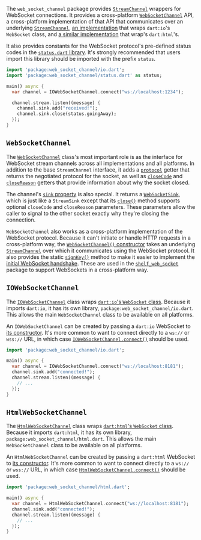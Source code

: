 The `web_socket_channel` package provides [`StreamChannel`][stream_channel]
wrappers for WebSocket connections. It provides a cross-platform
[`WebSocketChannel`][WebSocketChannel] API, a cross-platform implementation of
that API that communicates over an underlying [`StreamChannel`][stream_channel],
[an implementation][IOWebSocketChannel] that wraps `dart:io`'s `WebSocket`
class, and [a similar implementation][HtmlWebSocketChannel] that wrap's
`dart:html`'s.

[stream_channel]: https://pub.dartlang.org/packages/stream_channel
[WebSocketChannel]: https://pub.dartlang.org/documentation/web_socket_channel/latest/web_socket_channel/WebSocketChannel-class.html
[IOWebSocketChannel]: https://pub.dartlang.org/documentation/web_socket_channel/latest/io/IOWebSocketChannel-class.html
[HtmlWebSocketChannel]: https://pub.dartlang.org/documentation/web_socket_channel/latest/html/HtmlWebSocketChannel-class.html

It also provides constants for the WebSocket protocol's pre-defined status codes
in the [`status.dart` library][status]. It's strongly recommended that users
import this library should be imported with the prefix `status`.

[status]: https://pub.dartlang.org/documentation/web_socket_channel/latest/status/status-library.html

```dart
import 'package:web_socket_channel/io.dart';
import 'package:web_socket_channel/status.dart' as status;

main() async {
  var channel = IOWebSocketChannel.connect("ws://localhost:1234");

  channel.stream.listen((message) {
    channel.sink.add("received!");
    channel.sink.close(status.goingAway);
  });
}
```

## `WebSocketChannel`

The [`WebSocketChannel`][WebSocketChannel] class's most important role is as the
interface for WebSocket stream channels across all implementations and all
platforms. In addition to the base `StreamChannel` interface, it adds a
[`protocol`][protocol] getter that returns the negotiated protocol for the
socket, as well as [`closeCode`][closeCode] and [`closeReason`][closeReason]
getters that provide information about why the socket closed.

[protocol]: https://pub.dartlang.org/documentation/web_socket_channel/latest/web_socket_channel/WebSocketChannel/protocol.html
[closeCode]: https://pub.dartlang.org/documentation/web_socket_channel/latest/web_socket_channel/WebSocketChannel/closeCode.html
[closeReason]: https://pub.dartlang.org/documentation/web_socket_channel/latest/web_socket_channel/WebSocketChannel/closeReason.html

The channel's [`sink` property][sink] is also special. It returns a
[`WebSocketSink`][WebSocketSink], which is just like a `StreamSink` except that
its [`close()`][sink.close] method supports optional `closeCode` and
`closeReason` parameters. These parameters allow the caller to signal to the
other socket exactly why they're closing the connection.

[sink]: https://pub.dartlang.org/documentation/web_socket_channel/latest/web_socket_channel/WebSocketChannel/sink.html
[WebSocketSink]: https://pub.dartlang.org/documentation/web_socket_channel/latest/web_socket_channel/WebSocketSink-class.html
[sink.close]: https://pub.dartlang.org/documentation/web_socket_channel/latest/web_socket_channel/WebSocketSink/close.html

`WebSocketChannel` also works as a cross-platform implementation of the
WebSocket protocol. Because it can't initiate or handle HTTP requests in a
cross-platform way, the [`WebSocketChannel()` constructor][new] takes an
underlying [`StreamChannel`][stream_channel] over which it communicates using
the WebSocket protocol. It also provides the static [`signKey()`][signKey]
method to make it easier to implement the [initial WebSocket handshake][]. These
are used in the [`shelf_web_socket`][shelf_web_socket] package to support
WebSockets in a cross-platform way.

[new]: https://pub.dartlang.org/documentation/web_socket_channel/latest/web_socket_channel/WebSocketChannel-class.html
[signKey]: https://pub.dartlang.org/documentation/web_socket_channel/latest/web_socket_channel/WebSocketChannel/signKey.html
[initial WebSocket handshake]: https://tools.ietf.org/html/rfc6455#section-4.2.2
[shelf_web_socket]: https://pub.dartlang.org/packages/shelf_web_socket

## `IOWebSocketChannel`

The [`IOWebSocketChannel`][IOWebSocketChannel] class wraps
[`dart:io`'s `WebSocket` class][io.WebSocket]. Because it imports `dart:io`, it
has its own library, `package:web_socket_channel/io.dart`. This allows the main
`WebSocketChannel` class to be available on all platforms.

[io.WebSocket]: https://api.dartlang.org/stable/dart-io/WebSocket-class.html

An `IOWebSocketChannel` can be created by passing a `dart:io` WebSocket to
[its constructor][IOWebSocketChannel]. It's more common to want to connect
directly to a `ws://` or `wss://` URL, in which case
[`IOWebSocketChannel.connect()`][IOWebSocketChannel.connect] should be used.

[IOWebSocketChannel]: https://pub.dartlang.org/documentation/web_socket_channel/latest/web_socket_channel.io/IOWebSocketChannel-class.html
[IOWebSocketChannel.connect]: https://pub.dartlang.org/documentation/web_socket_channel/latest/web_socket_channel.io/IOWebSocketChannel/IOWebSocketChannel.connect.html

```dart
import 'package:web_socket_channel/io.dart';

main() async {
  var channel = IOWebSocketChannel.connect("ws://localhost:8181");
  channel.sink.add("connected!");
  channel.stream.listen((message) {
    // ...
  });
}
```

## `HtmlWebSocketChannel`

The [`HtmlWebSocketChannel`][HtmlWebSocketChannel] class wraps
[`dart:html`'s `WebSocket` class][html.WebSocket]. Because it imports
`dart:html`, it has its own library, `package:web_socket_channel/html.dart`.
This allows the main `WebSocketChannel` class to be available on all platforms.

[html.WebSocket]: https://api.dartlang.org/stable/dart-html/WebSocket-class.html

An `HtmlWebSocketChannel` can be created by passing a `dart:html` WebSocket to
[its constructor][HtmlWebSocketChannel]. It's more common to want to connect
directly to a `ws://` or `wss://` URL, in which case
[`HtmlWebSocketChannel.connect()`][HtmlWebSocketChannel.connect] should be used.

[HtmlWebSocketChannel]: https://pub.dartlang.org/documentation/web_socket_channel/latest/web_socket_channel.html/HtmlWebSocketChannel-class.html
[HtmlWebSocketChannel.connect]: https://pub.dartlang.org/documentation/web_socket_channel/latest/web_socket_channel.html/HtmlWebSocketChannel/HtmlWebSocketChannel.connect.html

```dart
import 'package:web_socket_channel/html.dart';

main() async {
  var channel = HtmlWebSocketChannel.connect("ws://localhost:8181");
  channel.sink.add("connected!");
  channel.stream.listen((message) {
    // ...
  });
}
```
